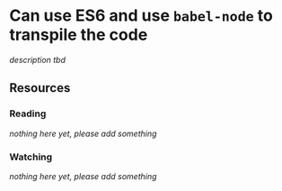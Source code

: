 # Can use ES6 and use `babel-node` to transpile the code
_description tbd_
## Resources
### Reading
_nothing here yet, please add something_
### Watching
_nothing here yet, please add something_
